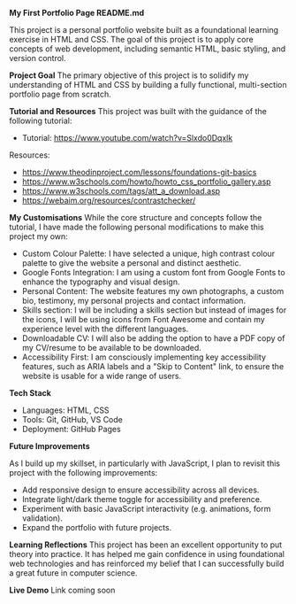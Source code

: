 **My First Portfolio Page README.md**


This project is a personal portfolio website built as a foundational learning exercise in HTML and CSS. The goal of this project is to apply core concepts of web development, including semantic HTML, basic styling, and version control.

**Project Goal**
The primary objective of this project is to solidify my understanding of HTML and CSS by building a fully functional, multi-section portfolio page from scratch.

**Tutorial and Resources**
This project was built with the guidance of the following tutorial:

* Tutorial: https://www.youtube.com/watch?v=Slxdo0Dqxlk 

Resources:

* https://www.theodinproject.com/lessons/foundations-git-basics 
* https://www.w3schools.com/howto/howto_css_portfolio_gallery.asp 
* https://www.w3schools.com/tags/att_a_download.asp 
* https://webaim.org/resources/contrastchecker/ 

**My Customisations**
While the core structure and concepts follow the tutorial, I have made the following personal modifications to make this project my own:

* Custom Colour Palette: I have selected a unique, high contrast colour palette to give the website a personal and distinct aesthetic.
* Google Fonts Integration: I am using a custom font from Google Fonts to enhance the typography and visual design.
* Personal Content: The website features my own photographs, a custom bio, testimony, my personal projects and contact information.
* Skills section: I will be including a skills section but instead of images for the icons, I will be using icons from Font Awesome and contain my experience level with the different languages.
* Downloadable CV: I will also be adding the option to have a PDF copy of my CV/resume to be available to be downloaded.
* Accessibility First: I am consciously implementing key accessibility features, such as ARIA labels and a "Skip to Content" link, to ensure the website is usable for a wide range of users.

**Tech Stack**

* Languages: HTML, CSS
* Tools: Git, GitHub, VS Code
* Deployment: GitHub Pages

**Future Improvements**

As I build up my skillset, in particularly with JavaScript, I plan to revisit this project with the following improvements: 

* Add responsive design to ensure accessibility across all devices.
* Integrate light/dark theme toggle for accessibility and preference.
* Experiment with basic JavaScript interactivity (e.g. animations, form validation).
* Expand the portfolio with future projects.


**Learning Reflections**
This project has been an excellent opportunity to put theory into practice. It has helped me gain confidence in using foundational web technologies and has reinforced my belief that I can successfully build a great future in computer science.

**Live Demo**
Link coming soon
 
